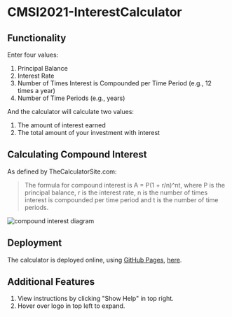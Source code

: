 # CMSI2021-InterestCalculator

## Functionality
Enter four values:
1. Principal Balance
2. Interest Rate
3. Number of Times Interest is Compounded per Time Period (e.g., 12 times a year)
4. Number of Time Periods (e.g., years)

And the calculator will calculate two values:
1. The amount of interest earned
2. The total amount of your investment with interest

## Calculating Compound Interest

As defined by TheCalculatorSite.com: 
> The formula for compound interest is A = P(1 + r/n)^nt, where P is the principal balance, r is the interest rate, n is the number of times interest is compounded per time period and t is the number of time periods.

![compound interest diagram](https://www.thecalculatorsite.com/images/compound-interest-formula-diagram.png)

## Deployment
The calculator is deployed online, using [GitHub Pages](https://pages.github.com/), <a href="https://brandonholmes.github.io/CMSI2021-InterestCalculator/" target="_blank">here</a>.

## Additional Features
1. View instructions by clicking "Show Help" in top right.
2. Hover over logo in top left to expand.